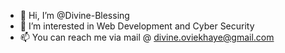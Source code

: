 - 👋 Hi, I’m @Divine-Blessing
- 👀 I’m interested in Web Development and Cyber Security
- 📫 You can reach me via mail @ divine.oviekhaye@gmail.com

<!---
Divine-Blessing/Divine-Blessing is a ✨ special ✨ repository because its `README.md` (this file) appears on your GitHub profile.
You can click the Preview link to take a look at your changes.
--->
